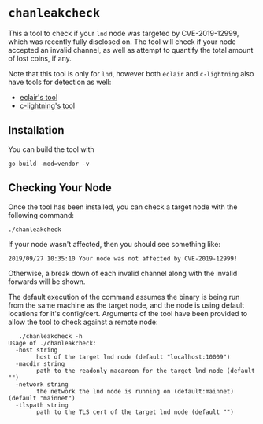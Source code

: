 # `chanleakcheck`

This a tool to check if your `lnd` node was targeted by CVE-2019-12999, which
was recently fully disclosed on. The tool will check if your node accepted an
invalid channel, as well as attempt to quantify the total amount of lost coins,
if any.

Note that this tool is only for `lnd`, however both `eclair` and `c-lightning`
also have tools for detection as well:

  * [eclair's tool](https://github.com/ACINQ/detection-tool-cve-2019-13000)
  * [c-lightning's tool](https://ozlabs.org/~rusty/clightning-checkchannels)

## Installation 

You can build the tool with
```
go build -mod=vendor -v
```

## Checking Your Node

Once the tool has been installed, you can check a target node with the
following command:
```
./chanleakcheck
```

If your node wasn't affected, then you should see something like:
```
2019/09/27 10:35:10 Your node was not affected by CVE-2019-12999!
```

Otherwise, a break down of each invalid channel along with the invalid forwards
will be shown.

The default execution of the command assumes the binary is being run from the
same machine as the target node, and the node is using default locations for
it's config/cert. Arguments of the tool have been provided to allow the tool to
check against a remote node:
```
   ./chanleakcheck -h
Usage of ./chanleakcheck:
  -host string
    	host of the target lnd node (default "localhost:10009")
  -macdir string
    	path to the readonly macaroon for the target lnd node (default "")
  -network string
    	the network the lnd node is running on (default:mainnet) (default "mainnet")
  -tlspath string
    	path to the TLS cert of the target lnd node (default "")
```
